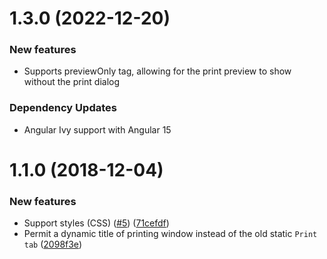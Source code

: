# 1.3.0 (2022-12-20)
### New features
*  Supports previewOnly tag, allowing for the print preview to show without the print dialog
### Dependency Updates
* Angular Ivy support with Angular 15

# 1.1.0 (2018-12-04)
### New features
*  Support styles (CSS) ([#5](https://github.com/selemxmn/ngx-print/issues/5)) ([71cefdf](https://github.com/selemxmn/ngx-print/commit/71cefdf))
* Permit a dynamic title of printing window instead of the old static `Print tab` ([2098f3e](https://github.com/selemxmn/ngx-print/commit/2098f3e))
